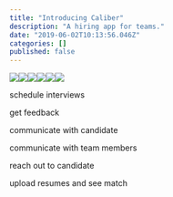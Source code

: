 ```yaml
---
title: "Introducing Caliber"
description: "A hiring app for teams."
date: "2019-06-02T10:13:56.046Z"
categories: []
published: false
---
```


![](./asset-1.png)![](./asset-2.png)![](./asset-3.png)![](./asset-4.png)![](./asset-5.png)![](./asset-6.png)

schedule interviews

get feedback

communicate with candidate

communicate with team members

reach out to candidate 

upload resumes and see match
